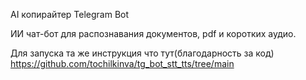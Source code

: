 AI копирайтер Telegram Bot

ИИ чат-бот для распознавания документов, pdf и коротких аудио.

Для запуска та же инструкция что тут(благодарность за код) https://github.com/tochilkinva/tg_bot_stt_tts/tree/main
